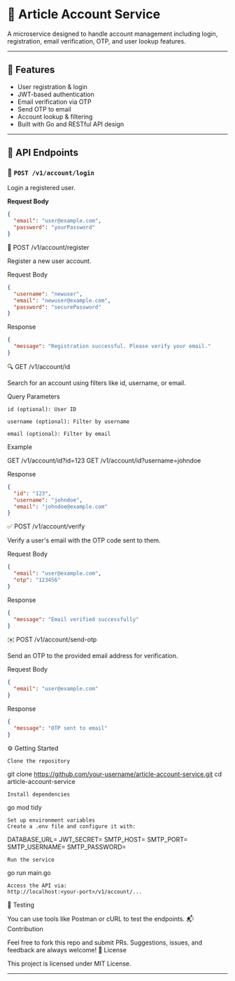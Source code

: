 # 📘 Article Account Service

A microservice designed to handle account management including login, registration, email verification, OTP, and user lookup features.

---

## 🚀 Features

- User registration & login
- JWT-based authentication
- Email verification via OTP
- Send OTP to email
- Account lookup & filtering
- Built with Go and RESTful API design

---

## 📂 API Endpoints

### 🔐 `POST /v1/account/login`

Login a registered user.

**Request Body**
```json
{
  "email": "user@example.com",
  "password": "yourPassword"
}
```
📝 POST /v1/account/register

Register a new user account.

Request Body
```json
{
  "username": "newuser",
  "email": "newuser@example.com",
  "password": "securePassword"
}
```
Response
```json
{
  "message": "Registration successful. Please verify your email."
}
```
🔍 GET /v1/account/id

Search for an account using filters like id, username, or email.

Query Parameters

    id (optional): User ID

    username (optional): Filter by username

    email (optional): Filter by email

Example

GET /v1/account/id?id=123
GET /v1/account/id?username=johndoe

Response
```json
{
  "id": "123",
  "username": "johndoe",
  "email": "johndoe@example.com"
}
```
✅ POST /v1/account/verify

Verify a user's email with the OTP code sent to them.

Request Body
```json
{
  "email": "user@example.com",
  "otp": "123456"
}
```
Response
```json
{
  "message": "Email verified successfully"
}
```
✉️ POST /v1/account/send-otp

Send an OTP to the provided email address for verification.

Request Body
```json
{
  "email": "user@example.com"
}
```
Response
```json
{
  "message": "OTP sent to email"
}
```
⚙️ Getting Started

    Clone the repository

git clone https://github.com/your-username/article-account-service.git
cd article-account-service

    Install dependencies

go mod tidy

    Set up environment variables
    Create a .env file and configure it with:

DATABASE_URL=
JWT_SECRET=
SMTP_HOST=
SMTP_PORT=
SMTP_USERNAME=
SMTP_PASSWORD=

    Run the service

go run main.go

    Access the API via:
    http://localhost:<your-port>/v1/account/...

🧪 Testing

You can use tools like Postman or cURL to test the endpoints.
📬 Contribution

Feel free to fork this repo and submit PRs. Suggestions, issues, and feedback are always welcome!
📄 License

This project is licensed under MIT License.

---
